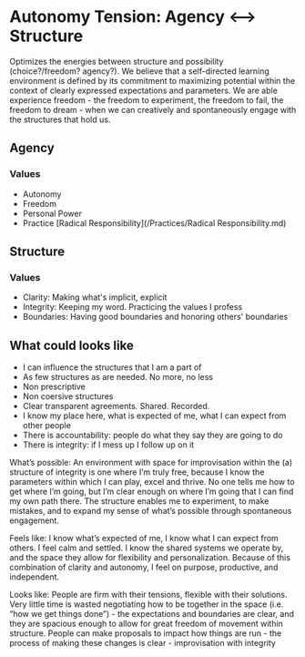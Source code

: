 # Autonomy Tension: Agency <--> Structure

Optimizes the energies between structure and possibility (choice?/freedom? agency?). We believe that a self-directed learning environment is defined by its commitment to maximizing potential within the context of clearly expressed expectations and parameters. We are able experience freedom - the freedom to experiment, the freedom to fail, the freedom to dream - when we can creatively and spontaneously engage with the structures that hold us.

## Agency

### Values
- Autonomy
- Freedom
- Personal Power
- Practice [Radical Responsibility](/Practices/Radical Responsibility.md)


## Structure

### Values
- Clarity: Making what's implicit, explicit
- Integrity: Keeping my word. Practicing the values I profess
- Boundaries: Having good boundaries and honoring others' boundaries


## What could looks like
- I can influence the structures that I am a part of
- As few structures as are needed. No more, no less
- Non prescriptive
- Non coersive structures
- Clear transparent agreements. Shared. Recorded.
- I know my place here, what is expected of me, what I can expect from other people
- There is accountability: people do what they say they are going to do
- There is integrity: if I mess up I follow up on it

What’s possible: An environment with space for improvisation within the (a) structure of integrity is one where I’m truly free, because I know the parameters within which I can play, excel and thrive. No one tells me how to get where I’m going, but I’m clear enough on where I’m going that I can find my own path there. The structure enables me to experiment, to make mistakes, and to expand my sense of what’s possible through spontaneous engagement.

Feels like: I know what’s expected of me, I know what I can expect from others. I feel calm and settled. I know the shared systems we operate by, and the space they allow for flexibility and personalization. Because of this combination of clarity and autonomy, I feel on purpose, productive, and independent.

Looks like: People are firm with their tensions, flexible with their solutions. Very little time is wasted negotiating how to be together in the space (i.e. “how we get things done”) - the expectations and boundaries are clear, and they are spacious enough to allow for great freedom of movement within structure. People can make proposals to impact how things are run - the process of making these changes is clear - improvisation with integrity
